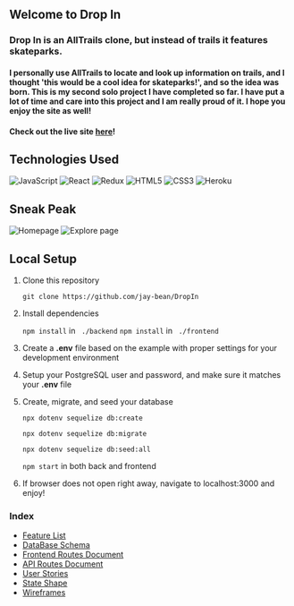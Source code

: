 ## Welcome to Drop In

### Drop In is an AllTrails clone, but instead of trails it features skateparks.

#### I personally use AllTrails to locate and look up information on trails, and I thought 'this would be a cool idea for skateparks!', and so the idea was born. This is my second solo project I have completed so far. I have put a lot of time and care into this project and I am really proud of it. I hope you enjoy the site as well!

#### Check out the live site [here](https://drop-in-skate.herokuapp.com/)!

## Technologies Used
![JavaScript](https://img.shields.io/badge/javascript-%23323330.svg?style=for-the-badge&logo=javascript&logoColor=%23F7DF1E)
![React](https://img.shields.io/badge/react-%2320232a.svg?style=for-the-badge&logo=react&logoColor=%2361DAFB)
![Redux](https://img.shields.io/badge/redux-%23593d88.svg?style=for-the-badge&logo=redux&logoColor=white)
![HTML5](https://img.shields.io/badge/html5-%23E34F26.svg?style=for-the-badge&logo=html5&logoColor=white)
![CSS3](https://img.shields.io/badge/css3-%231572B6.svg?style=for-the-badge&logo=css3&logoColor=white)
![Heroku](https://img.shields.io/badge/heroku-%23430098.svg?style=for-the-badge&logo=heroku&logoColor=white)

## Sneak Peak
![Homepage](https://user-images.githubusercontent.com/46910262/184025061-fd9d2cd1-5a3c-430d-8365-6106c222b6cf.png)
![Explore page](https://user-images.githubusercontent.com/46910262/184025144-278eb3a7-1e4f-4125-abcc-b838230bd723.png)

## Local Setup
1. Clone this repository

   ```
   git clone https://github.com/jay-bean/DropIn
   ```

2. Install dependencies

   ``` npm install ``` in ``` ./backend```
   ``` npm install ``` in ``` ./frontend```

3. Create a **.env** file based on the example with proper settings for your
   development environment
   
4. Setup your PostgreSQL user and password, and make sure it matches your **.env** file

5. Create, migrate, and seed your database 

   ```
   npx dotenv sequelize db:create
   ```

   ```
   npx dotenv sequelize db:migrate
   ```

   ```
   npx dotenv sequelize db:seed:all
   ```
   
   ``` npm start ``` in both back and frontend
 
6. If browser does not open right away, navigate to localhost:3000 and enjoy!

### Index
* [Feature List](https://github.com/jay-bean/DropIn/wiki/feature-list)
* [DataBase Schema](https://github.com/jay-bean/DropIn/wiki/database-schema)
* [Frontend Routes Document](https://github.com/jay-bean/DropIn/wiki/front-end-routes)
* [API Routes Document](https://github.com/jay-bean/DropIn/wiki/api-documentation)
* [User Stories](https://github.com/jay-bean/DropIn/wiki/user-stories)
* [State Shape](https://github.com/jay-bean/DropIn/wiki/State-Shape)
* [Wireframes](https://github.com/jay-bean/DropIn/wiki/Wireframes)
